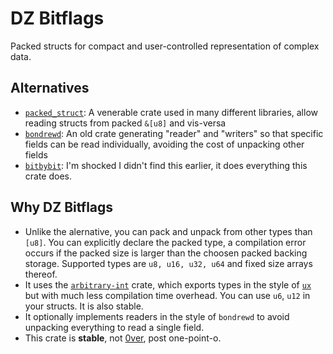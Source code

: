 # DZ Bitflags

Packed structs for compact and user-controlled representation of complex data.

## Alternatives

- [`packed_struct`]: A venerable crate used in many different libraries, allow
  reading structs from packed `&[u8]` and vis-versa
- [`bondrewd`]: An old crate generating "reader" and "writers" so that specific
  fields can be read individually, avoiding the cost of unpacking other fields
- [`bitbybit`]: I'm shocked I didn't find this earlier, it does everything this
  crate does.

## Why DZ Bitflags

- Unlike the alernative, you can pack and unpack from other types than `[u8]`.
  You can explicitly declare the packed type, a compilation error occurs if
  the packed size is larger than the choosen packed backing storage.
  Supported types are `u8, u16, u32, u64` and fixed size arrays thereof.
- It uses the [`arbitrary-int`] crate, which exports types in the style of [`ux`]
  but with much less compilation time overhead. You can use `u6`, `u12` in your
  structs. It is also stable.
- It optionally implements readers in the style of `bondrewd` to avoid unpacking
  everything to read a single field.
- This crate is **stable**, not [0ver], post one-point-o.

[`packed_struct`]: https://lib.rs/crates/packed_struct
[`bondrewd`]: https://lib.rs/crates/bondrewd
[`arbitrary-int`]: https://lib.rs/crates/arbitrary-int
[`ux`]: https://lib.rs/crates/ux
[0ver]: https://0ver.org/
[`bitbybit`]: https://lib.rs/crates/bitbybit